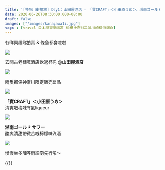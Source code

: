 ```yaml
---
title: '[神奈川衝撞旅] Day1：山田屋酒店 - 「寶CRAFT」＜小田原うめ＞、湘南ゴールド サワー'
date: 2020-06-26T08:30:00.000+08:00
draft: false
images: ["/images/kanagawa1i.jpg"]
tags : [travel-日本関東東海道-相模神奈川三浦川崎横浜鎌倉]
---
```


冇咩興趣睇拍賣 & 條魚都食咗啦  

![](/images/kanagawa1i1.jpg)

去間古老樣嘅酒店飲返杯先 @**山田屋酒店**

![](/images/kanagawa1i.jpg)

兩隻都係神奈川限定販売出品

![](/images/kanagawa1i2.jpg)

**「寶CRAFT」＜小田原うめ＞**  
清爽嘅梅味有氣liqueur

![](/images/kanagawa1i3.jpg)

**湘南ゴールド サワー**  
酸爽清甜帶微苦嘅檸檬味汽酒

![](/images/kanagawa1i4.jpg)

慢慢坐多陣等雨細啲先行啦～


{{<kanagawa>}}
